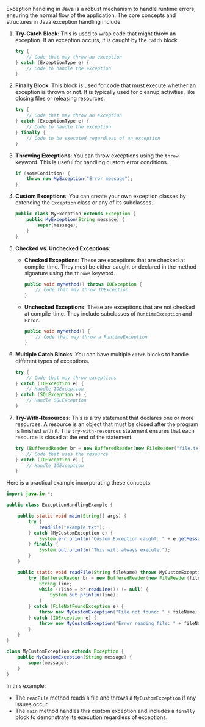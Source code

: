 Exception handling in Java is a robust mechanism to handle runtime errors, ensuring the normal flow of the application. The core concepts and structures in Java exception handling include:

1. **Try-Catch Block**: This is used to wrap code that might throw an exception. If an exception occurs, it is caught by the `catch` block.
    ```java
    try {
        // Code that may throw an exception
    } catch (ExceptionType e) {
        // Code to handle the exception
    }
    ```

2. **Finally Block**: This block is used for code that must execute whether an exception is thrown or not. It is typically used for cleanup activities, like closing files or releasing resources.
    ```java
    try {
        // Code that may throw an exception
    } catch (ExceptionType e) {
        // Code to handle the exception
    } finally {
        // Code to be executed regardless of an exception
    }
    ```

3. **Throwing Exceptions**: You can throw exceptions using the `throw` keyword. This is useful for handling custom error conditions.
    ```java
    if (someCondition) {
        throw new MyException("Error message");
    }
    ```

4. **Custom Exceptions**: You can create your own exception classes by extending the `Exception` class or any of its subclasses.
    ```java
    public class MyException extends Exception {
        public MyException(String message) {
            super(message);
        }
    }
    ```

5. **Checked vs. Unchecked Exceptions**:
    - **Checked Exceptions**: These are exceptions that are checked at compile-time. They must be either caught or declared in the method signature using the `throws` keyword.
        ```java
        public void myMethod() throws IOException {
            // Code that may throw IOException
        }
        ```
    - **Unchecked Exceptions**: These are exceptions that are not checked at compile-time. They include subclasses of `RuntimeException` and `Error`.
        ```java
        public void myMethod() {
            // Code that may throw a RuntimeException
        }
        ```

6. **Multiple Catch Blocks**: You can have multiple `catch` blocks to handle different types of exceptions.
    ```java
    try {
        // Code that may throw exceptions
    } catch (IOException e) {
        // Handle IOException
    } catch (SQLException e) {
        // Handle SQLException
    }
    ```

7. **Try-With-Resources**: This is a try statement that declares one or more resources. A resource is an object that must be closed after the program is finished with it. The `try-with-resources` statement ensures that each resource is closed at the end of the statement.
    ```java
    try (BufferedReader br = new BufferedReader(new FileReader("file.txt"))) {
        // Code that uses the resource
    } catch (IOException e) {
        // Handle IOException
    }
    ```

Here is a practical example incorporating these concepts:

```java
import java.io.*;

public class ExceptionHandlingExample {

    public static void main(String[] args) {
        try {
            readFile("example.txt");
        } catch (MyCustomException e) {
            System.err.println("Custom Exception caught: " + e.getMessage());
        } finally {
            System.out.println("This will always execute.");
        }
    }

    public static void readFile(String fileName) throws MyCustomException {
        try (BufferedReader br = new BufferedReader(new FileReader(fileName))) {
            String line;
            while ((line = br.readLine()) != null) {
                System.out.println(line);
            }
        } catch (FileNotFoundException e) {
            throw new MyCustomException("File not found: " + fileName);
        } catch (IOException e) {
            throw new MyCustomException("Error reading file: " + fileName);
        }
    }
}

class MyCustomException extends Exception {
    public MyCustomException(String message) {
        super(message);
    }
}
```

In this example:
- The `readFile` method reads a file and throws a `MyCustomException` if any issues occur.
- The `main` method handles this custom exception and includes a `finally` block to demonstrate its execution regardless of exceptions.